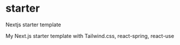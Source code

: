 # starter
Nextjs starter template

My Next.js starter template with Tailwind.css, react-spring, react-use